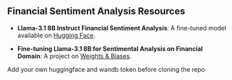 ## Financial Sentiment Analysis Resources

- **Llama-3.1 8B Instruct Financial Sentiment Analysis**: A fine-tuned model available on [Hugging Face](https://huggingface.co/kajuyerim/Llama-3.1-8B-Instruct-Financial-Sentiment-Analysis).

- **Fine-tuning Llama-3.1 8B for Sentimental Analysis on Financial Domain**: A project on [Weights & Biases](https://wandb.ai/kajuyerim-bo-azi-i-niversitesi/Fine%20tuning%20LLama3.1%208b%20for%20Sentimental%20Analysis%20on%20Financial%20Domain?nw=nwuserkajuyerim).

Add your own huggingface and wandb token before cloning the repo
